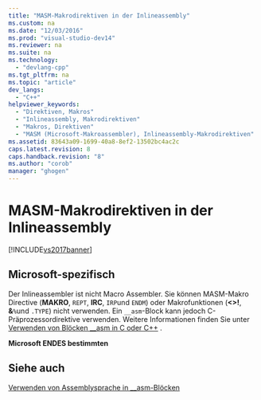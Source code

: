 ```yaml
---
title: "MASM-Makrodirektiven in der Inlineassembly"
ms.custom: na
ms.date: "12/03/2016"
ms.prod: "visual-studio-dev14"
ms.reviewer: na
ms.suite: na
ms.technology: 
  - "devlang-cpp"
ms.tgt_pltfrm: na
ms.topic: "article"
dev_langs: 
  - "C++"
helpviewer_keywords: 
  - "Direktiven, Makros"
  - "Inlineassembly, Makrodirektiven"
  - "Makros, Direktiven"
  - "MASM (Microsoft-Makroassembler), Inlineassembly-Makrodirektiven"
ms.assetid: 83643a09-1699-40a8-8ef2-13502bc4ac2c
caps.latest.revision: 8
caps.handback.revision: "8"
ms.author: "corob"
manager: "ghogen"
---
```

# MASM-Makrodirektiven in der Inlineassembly
[!INCLUDE[vs2017banner](../../assembler/inline/includes/vs2017banner.md)]

## Microsoft\-spezifisch  
 Der Inlineassembler ist nicht Macro Assembler.  Sie können MASM\-Makro Directive \(**MAKRO**, `REPT`, **IRC**, `IRP`und `ENDM`\) oder Makrofunktionen \(**\<\>\!**, **&**`%`und `.TYPE`\) nicht verwenden.  Ein `__asm`\-Block kann jedoch C\-Präprozessordirektive verwenden.  Weitere Informationen finden Sie unter [Verwenden von Blöcken \_\_asm in C oder C\+\+](../../assembler/inline/using-c-or-cpp-in-asm-blocks.md) .  
  
 **Microsoft ENDES bestimmten**  
  
## Siehe auch  
 [Verwenden von Assemblysprache in \_\_asm\-Blöcken](../../assembler/inline/using-assembly-language-in-asm-blocks.md)